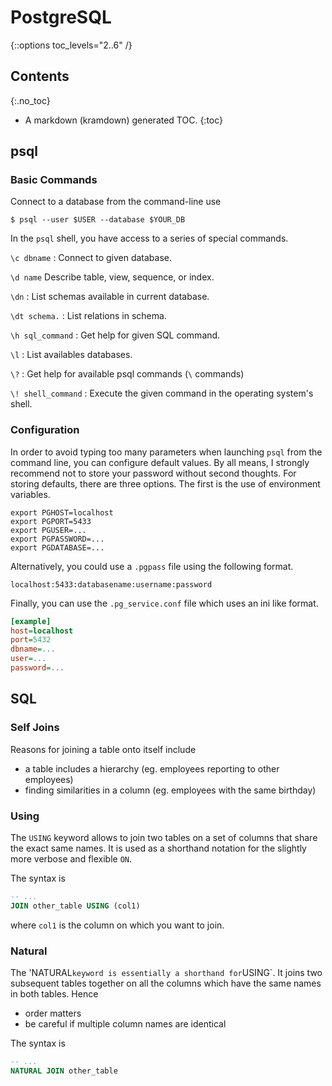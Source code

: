 # PostgreSQL
{::options toc_levels="2..6" /}

## Contents
{:.no_toc}

* A markdown (kramdown) generated TOC.
{:toc}

## psql

### Basic Commands

Connect to a database from the command-line use

```
$ psql --user $USER --database $YOUR_DB
```

In the `psql` shell, you have access to a series of special commands.

`\c dbname`
: Connect to given database.

`\d name`
Describe table, view, sequence, or index.

`\dn`
: List schemas available in current database.

`\dt schema.`
: List relations in schema.

`\h sql_command`
: Get help for given SQL command.

`\l`
: List availables databases.

`\?`
: Get help for available psql commands (`\` commands)

`\! shell_command`
: Execute the given command in the operating system's shell.

### Configuration
In order to avoid typing too many parameters when launching `psql` from the
command line, you can configure default values. By all means, I strongly
recommend not to store your password without second thoughts.
For storing defaults, there are three options.
The first is the use of environment variables.

```shell
export PGHOST=localhost
export PGPORT=5433
export PGUSER=...
export PGPASSWORD=...
export PGDATABASE=...
```

Alternatively, you could use a `.pgpass` file using the following format.

```
localhost:5433:databasename:username:password
```

Finally, you can use the `.pg_service.conf` file which uses an ini like format.

```ini
[example]
host=localhost
port=5432
dbname=...
user=...
password=...
```

## SQL

### Self Joins
Reasons for joining a table onto itself include
* a table includes a hierarchy (eg. employees reporting to other employees)
* finding similarities in a column (eg. employees with the same birthday)

### Using
The `USING` keyword allows to join two tables on a set of columns that share the
exact same names. It is used as a shorthand notation for the slightly more
verbose and flexible `ON`.

The syntax is
```sql
-- ...
JOIN other_table USING (col1)
```
where `col1` is the column on which you want to join.

### Natural
The 'NATURAL` keyword is essentially a shorthand for `USING`. It joins two
subsequent tables together on all the columns which have the same names in
both tables. Hence
* order matters
* be careful if multiple column names are identical

The syntax is
```sql
-- ...
NATURAL JOIN other_table
```
